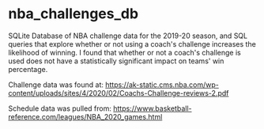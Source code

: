 # nba_challenges_db
SQLite Database of NBA challenge data for the 2019-20 season, and SQL queries that explore whether or not using a coach's challenge increases the likelihood of winning. I found that whether or not a coach's challenge is used does not have a statistically significant impact on teams' win percentage.

Challenge data was found at: https://ak-static.cms.nba.com/wp-content/uploads/sites/4/2020/02/Coachs-Challenge-reviews-2.pdf


Schedule data was pulled from: https://www.basketball-reference.com/leagues/NBA_2020_games.html